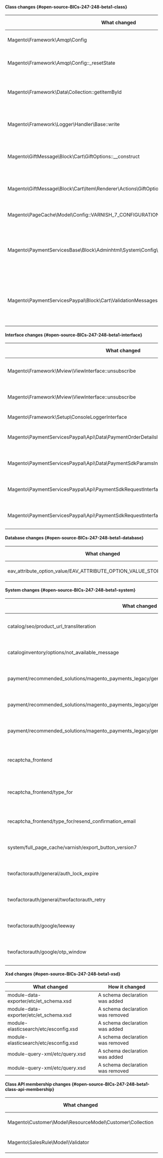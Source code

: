 #### Class changes {#open-source-BICs-247-248-beta1-class}

| What changed | How it changed |
| --- | --- |
| Magento\Framework\Amqp\Config | Interface has been added. |
| Magento\Framework\Amqp\Config::\_resetState | [public] Method has been added. |
| Magento\Framework\Data\Collection::getItemById | [public] Method return typing changed. |
| Magento\Framework\Logger\Handler\Base::write | [protected] Method parameter typing changed. |
| Magento\GiftMessage\Block\Cart\GiftOptions::\_\_construct | [public] Method parameter typing changed. |
| Magento\GiftMessage\Block\Cart\Item\Renderer\Actions\GiftOptions::\_\_construct | [public] Method parameter typing changed. |
| Magento\PageCache\Model\Config::VARNISH\_7\_CONFIGURATION\_PATH | Constant has been added. |
| Magento\PaymentServicesBase\Block\Adminhtml\System\Config\Fieldset\Payment::productMeta | Property visibility has been changed to lower lever from [protected] to [private] |
| Magento\PaymentServicesPaypal\Block\Cart\ValidationMessages::addQuoteMessages | Method visibility has been changed to lower lever from [protected] to [private] |

#### Interface changes {#open-source-BICs-247-248-beta1-interface}

| What changed | How it changed |
| --- | --- |
| Magento\Framework\Mview\ViewInterface::unsubscribe | [public] Added optional parameter(s). |
| Magento\Framework\Mview\ViewInterface::unsubscribe | [public] Method return typing changed. |
| Magento\Framework\Setup\ConsoleLoggerInterface | Interface was added. |
| Magento\PaymentServicesPaypal\Api\Data\PaymentOrderDetailsInterface::getPaymentSourceDetails | [public] Method return typing changed. |
| Magento\PaymentServicesPaypal\Api\Data\PaymentSdkParamsInterface::getParams | [public] Method return typing changed. |
| Magento\PaymentServicesPaypal\Api\PaymentSdkRequestInterface::getByLocation | [public] Method return typing changed. |
| Magento\PaymentServicesPaypal\Api\PaymentSdkRequestInterface::getByLocationAndMethodCode | [public] Method return typing changed. |

#### Database changes {#open-source-BICs-247-248-beta1-database}

| What changed | How it changed |
| --- | --- |
| eav\_attribute\_option\_value/EAV\_ATTRIBUTE\_OPTION\_VALUE\_STORE\_ID\_OPTION\_ID | Unique key was added |

#### System changes {#open-source-BICs-247-248-beta1-system}

| What changed | How it changed |
| --- | --- |
| catalog/seo/product\_url\_transliteration | A field-node was added |
| cataloginventory/options/not\_available\_message | A field-node was added |
| payment/recommended\_solutions/magento\_payments\_legacy/general\_configuration/paypal\_l2\_l3\_send\_data | A field-node was added |
| payment/recommended\_solutions/magento\_payments\_legacy/general\_configuration/reset\_production\_merchant\_id | A field-node was added |
| payment/recommended\_solutions/magento\_payments\_legacy/general\_configuration/reset\_sandbox\_merchant\_id | A field-node was added |
| recaptcha\_frontend | A section-node was added |
| recaptcha\_frontend/type\_for | A group-node was added |
| recaptcha\_frontend/type\_for/resend\_confirmation\_email | A field-node was added |
| system/full\_page\_cache/varnish/export\_button\_version7 | A field-node was added |
| twofactorauth/general/auth\_lock\_expire | A field-node was added |
| twofactorauth/general/twofactorauth\_retry | A field-node was added |
| twofactorauth/google/leeway | A field-node was added |
| twofactorauth/google/otp\_window | A field-node was removed |

#### Xsd changes {#open-source-BICs-247-248-beta1-xsd}

| What changed | How it changed |
| --- | --- |
| module-data-exporter/etc/et\_schema.xsd | A schema declaration was added |
| module-data-exporter/etc/et\_schema.xsd | A schema declaration was removed |
| module-elasticsearch/etc/esconfig.xsd | A schema declaration was added |
| module-elasticsearch/etc/esconfig.xsd | A schema declaration was removed |
| module-query-xml/etc/query.xsd | A schema declaration was added |
| module-query-xml/etc/query.xsd | A schema declaration was removed |

#### Class API membership changes {#open-source-BICs-247-248-beta1-class-api-membership}

| What changed | How it changed |
| --- | --- |
| Magento\Customer\Model\ResourceModel\Customer\Collection | Class was added. |
| Magento\SalesRule\Model\Validator | Class was added. |

